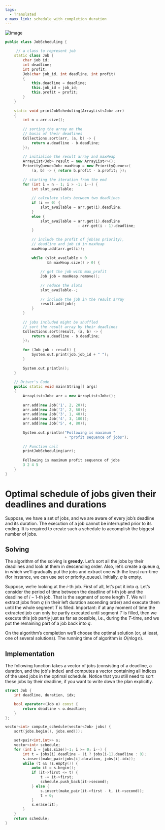 ```yaml
---
tags:
  - Translated
e_maxx_link: schedule_with_completion_duration
---
```


![image](https://github.com/user-attachments/assets/54cca4ac-ffa2-4c21-8b0a-15d8d124a454)



```cpp
public class JobScheduling {

	 // a class to represent job
    static class Job {
        char job_id;
        int deadline;
        int profit;
        Job(char job_id, int deadline, int profit)
        {
            this.deadline = deadline;
            this.job_id = job_id;
            this.profit = profit;
        }
    }
 
    static void printJobScheduling(ArrayList<Job> arr)
    {
        int n = arr.size();
 
        // sorting the array on the
        // basis of their deadlines
        Collections.sort(arr, (a, b) -> {
            return a.deadline - b.deadline;
        });
 
        // initialise the result array and maxHeap
        ArrayList<Job> result = new ArrayList<>();
        PriorityQueue<Job> maxHeap = new PriorityQueue<>(
            (a, b) -> { return b.profit - a.profit; });
 
        // starting the iteration from the end
        for (int i = n - 1; i > -1; i--) {
            int slot_available;
           
            // calculate slots between two deadlines
            if (i == 0) {
                slot_available = arr.get(i).deadline;
            }
            else {
                slot_available = arr.get(i).deadline
                                 - arr.get(i - 1).deadline;
            }
 
            // include the profit of job(as priority),
            // deadline and job_id in maxHeap
            maxHeap.add(arr.get(i));
 
            while (slot_available > 0
                   && maxHeap.size() > 0) {
 
                // get the job with max_profit
                Job job = maxHeap.remove();
 
                // reduce the slots
                slot_available--;
 
                // include the job in the result array
                result.add(job);
            }
        }
 
        // jobs included might be shuffled
        // sort the result array by their deadlines
        Collections.sort(result, (a, b) -> {
            return a.deadline - b.deadline;
        });
       
        for (Job job : result) {
            System.out.print(job.job_id + " ");
        }
       
        System.out.println();
    }
 
    // Driver's Code
    public static void main(String[] args)
    {
        ArrayList<Job> arr = new ArrayList<Job>();
 
        arr.add(new Job('1', 2, 20));
        arr.add(new Job('2', 2, 60));
        arr.add(new Job('3', 1, 40));
        arr.add(new Job('4', 3, 100));
        arr.add(new Job('5', 4, 80));
       
        System.out.println("Following is maximum "
                           + "profit sequence of jobs");
 
        // Function call
        printJobScheduling(arr);
        
        Following is maximum profit sequence of jobs
        3 2 4 5 
    }
}
```

# Optimal schedule of jobs given their deadlines and durations

Suppose, we have a set of jobs, and we are aware of every job’s deadline and its duration. The execution of a job cannot be interrupted prior to its ending. It is required to create such a schedule to accomplish the biggest number of jobs.

## Solving

The algorithm of the solving is **greedy**. Let’s sort all the jobs by their deadlines and look at them in descending order. Also, let’s create a queue $q$, in which we’ll gradually put the jobs and extract one with the least run-time (for instance, we can use set or priority_queue). Initially, $q$ is empty.

Suppose, we’re looking at the $i$-th job. First of all, let’s put it into $q$. Let’s consider the period of time between the deadline of $i$-th job and the deadline of $i-1$-th job. That is the segment of some length $T$. We will extract jobs from $q$ (in their left duration ascending order) and execute them until the whole segment $T$ is filled. Important: if at any moment of time the extracted job can only be partly executed until segment $T$ is filled, then we execute this job partly just as far as possible, i.e., during the $T$-time, and we put the remaining part of a job back into $q$.

On the algorithm’s completion we’ll choose the optimal solution (or, at least, one of several solutions). The running time of algorithm is $O(n \log n)$.

## Implementation

The following function takes a vector of jobs (consisting of a deadline, a duration, and the job's index) and computes a vector containing all indices of the used jobs in the optimal schedule.
Notice that you still need to sort these jobs by their deadline, if you want to write down the plan explicitly.

```{.cpp file=schedule_deadline_duration}
struct Job {
    int deadline, duration, idx;

    bool operator<(Job o) const {
        return deadline < o.deadline;
    }
};

vector<int> compute_schedule(vector<Job> jobs) {
    sort(jobs.begin(), jobs.end());

    set<pair<int,int>> s;
    vector<int> schedule;
    for (int i = jobs.size()-1; i >= 0; i--) {
        int t = jobs[i].deadline - (i ? jobs[i-1].deadline : 0);
        s.insert(make_pair(jobs[i].duration, jobs[i].idx));
        while (t && !s.empty()) {
            auto it = s.begin();
            if (it->first <= t) {
                t -= it->first;
                schedule.push_back(it->second);
            } else {
                s.insert(make_pair(it->first - t, it->second));
                t = 0;
            }
            s.erase(it);
        }
    }
    return schedule;
}
```
